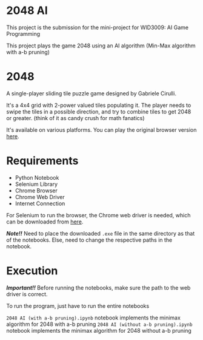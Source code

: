 # 2048 AI
This project is the submission for the mini-project for WID3009: AI Game Programming

This project plays the game 2048 using an AI algorithm (Min-Max algorithm with a-b pruning)


# 2048
A single-player sliding tile puzzle game designed by Gabriele Cirulli.

It's a 4x4 grid with 2-power valued tiles populating it. The player needs to swipe the tiles in a possible direction, and try to combine tiles to get 2048 or greater.
(think of it as candy crush for math fanatics)

It's available on various platforms. You can play the original browser version [here](https://play2048.co/).


# Requirements

*   Python Notebook
*   Selenium Library
*   Chrome Browser
*   Chrome Web Driver
*   Internet Connection

For Selenium to run the browser, the Chrome web driver is needed, which can be downloaded from [here](https://chromedriver.chromium.org/downloads).

***Note!!***    Need to place the downloaded `.exe` file in the same directory as that of the notebooks. Else, need to change the respective paths in the notebook.


# Execution

***Important!!*** Before running the notebooks, make sure the path to the web driver is correct.


To run the program, just have to run the entire notebooks

`2048 AI (with a-b pruning).ipynb` notebook implements the minimax algorithm for 2048 with a-b pruning
`2048 AI (without a-b pruning).ipynb` notebook implements the minimax algorithm for 2048 without a-b pruning